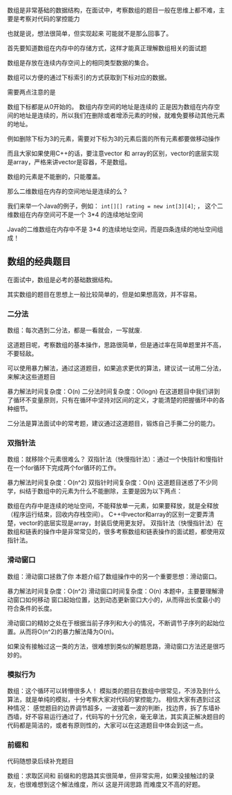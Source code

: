 数组是非常基础的数据结构，在面试中，考察数组的题目一般在思维上都不难，主要是考察对代码的掌控能力

也就是说，想法很简单，但实现起来 可能就不是那么回事了。

首先要知道数组在内存中的存储方式，这样才能真正理解数组相关的面试题

数组是存放在连续内存空间上的相同类型数据的集合。

数组可以方便的通过下标索引的方式获取到下标对应的数据。

需要两点注意的是

数组下标都是从0开始的。
数组内存空间的地址是连续的
正是因为数组在内存空间的地址是连续的，所以我们在删除或者增添元素的时候，就难免要移动其他元素的地址。

例如删除下标为3的元素，需要对下标为3的元素后面的所有元素都要做移动操作 

而且大家如果使用C++的话，要注意vector 和 array的区别，vector的底层实现是array，严格来讲vector是容器，不是数组。

数组的元素是不能删的，只能覆盖。

那么二维数组在内存的空间地址是连续的么？

我们来举一个Java的例子，例如： `int[][] rating = new int[3][4]`; ， 这个二维数组在内存空间可不是一个 3*4 的连续地址空间

Java的二维数组在内存中不是 3*4 的连续地址空间，而是四条连续的地址空间组成！

## 数组的经典题目
在面试中，数组是必考的基础数据结构。

其实数组的题目在思想上一般比较简单的，但是如果想高效，并不容易。

### 二分法
数组：每次遇到二分法，都是一看就会，一写就废.

这道题目呢，考察数组的基本操作，思路很简单，但是通过率在简单题里并不高，不要轻敌。

可以使用暴力解法，通过这道题目，如果追求更优的算法，建议试一试用二分法，来解决这些道题目

暴力解法时间复杂度：O(n)
二分法时间复杂度：O(logn)
在这道题目中我们讲到了循环不变量原则，只有在循环中坚持对区间的定义，才能清楚的把握循环中的各种细节。

二分法是算法面试中的常考题，建议通过这道题目，锻炼自己手撕二分的能力。

### 双指针法
数组：就移除个元素很难么？
双指针法（快慢指针法）：通过一个快指针和慢指针在一个for循环下完成两个for循环的工作。

暴力解法时间复杂度：O(n^2)
双指针时间复杂度：O(n)
这道题目迷惑了不少同学，纠结于数组中的元素为什么不能删除，主要是因为以下两点：

数组在内存中是连续的地址空间，不能释放单一元素，如果要释放，就是全释放（程序运行结束，回收内存栈空间）。
C++中vector和array的区别一定要弄清楚，vector的底层实现是array，封装后使用更友好。
双指针法（快慢指针法）在数组和链表的操作中是非常常见的，很多考察数组和链表操作的面试题，都使用双指针法。

### 滑动窗口
数组：滑动窗口拯救了你
本题介绍了数组操作中的另一个重要思想：滑动窗口。

暴力解法时间复杂度：O(n^2)
滑动窗口时间复杂度：O(n)
本题中，主要要理解滑动窗口如何移动 窗口起始位置，达到动态更新窗口大小的，从而得出长度最小的符合条件的长度。

滑动窗口的精妙之处在于根据当前子序列和大小的情况，不断调节子序列的起始位置。从而将O(n^2)的暴力解法降为O(n)。

如果没有接触过这一类的方法，很难想到类似的解题思路，滑动窗口方法还是很巧妙的。

### 模拟行为
数组：这个循环可以转懵很多人！
模拟类的题目在数组中很常见，不涉及到什么算法，就是单纯的模拟，十分考察大家对代码的掌控能力。
相信大家有遇到过这种情况： 感觉题目的边界调节超多，一波接着一波的判断，找边界，拆了东墙补西墙，好不容易运行通过了，代码写的十分冗余，毫无章法，其实真正解决题目的代码都是简洁的，或者有原则性的，大家可以在这道题目中体会到这一点。

### 前缀和
代码随想录后续补充题目

数组：求取区间和
前缀和的思路其实很简单，但非常实用，如果没接触过的录友，也很难想到这个解法维度，所以 这是开阔思路 而难度又不高的好题。


